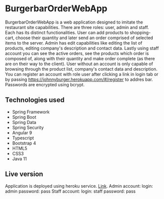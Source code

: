 # BurgerbarOrderWebApp
BurgerbarOrderWebApp is a web application designed to imitate the restaurant site capabilities. There are three roles: user, admin and staff. Each has its distinct functionalities. User can add products to shopping-cart, choose their quantity and later send an order comprised of selected items to the server. Admin has edit capabilities like editing the list of products, editing company's description and contact data. Lastly using staff account you can see the active orders, see the products which order is composed of, along with their quantity and make order complete (as there are on their way to the client). User without an account is only capable of browsing through the product list, company's contact data and description. You can register an account with role user after clicking a link in login tab or by passing https://johnnyburger.herokuapp.com/#/register to addres bar. Passwords are encrypted using bcrypt.

## Technologies used
* Spring Framework
* Spring Boot
* Spring Data 
* Spring Security
* Angular 9
* Typescript
* Bootstrap 4
* HTML5
* CSS3
* Java 11

## Live version
Application is deployed using heroku service.
[Link](https://johnnyburger.herokuapp.com).
Admin account: 
login: admin 
password: pass
Staff account:
login: staff 
password: pass

